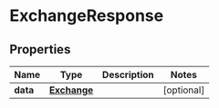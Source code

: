 
# ExchangeResponse

## Properties
Name | Type | Description | Notes
------------ | ------------- | ------------- | -------------
**data** | [**Exchange**](Exchange.md) |  |  [optional]



